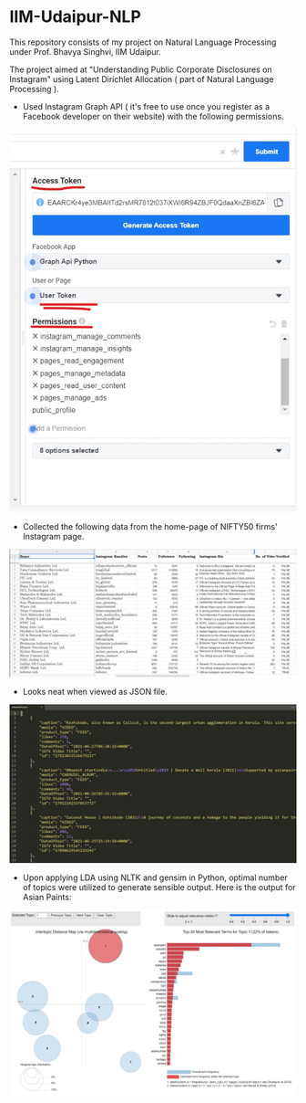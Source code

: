 # IIM-Udaipur-NLP
This repository consists of my project on Natural Language Processing under Prof. Bhavya Singhvi, IIM Udaipur.

The project aimed at "Understanding Public Corporate Disclosures on Instagram" using Latent Dirichlet Allocation ( part of Natural Language Processing ).

- Used Instagram Graph API ( it's free to use once you register as a Facebook developer on their website) with the following permissions.

![API Permissions](https://github.com/vinaysrivastava273/IIM-Udaipur-NLP/blob/9927e22b387131fba3c1e2114d135ec9b8305023/images/API%20Permissions.jpg)

- Collected the following data from the home-page of NIFTY50 firms' Instagram page.

![Nifty50 main page data](https://github.com/vinaysrivastava273/IIM-Udaipur-NLP/blob/9927e22b387131fba3c1e2114d135ec9b8305023/images/Nifty50%20main%20page%20data.jpg)

- Looks neat when viewed as JSON file.

![Asian Paints data](https://github.com/vinaysrivastava273/IIM-Udaipur-NLP/blob/9927e22b387131fba3c1e2114d135ec9b8305023/images/Asian%20Paints%20JSON%20data.jpg)

- Upon applying LDA using NLTK and gensim in Python, optimal number of topics were utilized to generate sensible output.
Here is the output for Asian Paints:

![Output](https://github.com/vinaysrivastava273/IIM-Udaipur-NLP/blob/9927e22b387131fba3c1e2114d135ec9b8305023/images/Asian%20Paints%20Output.jpg)
